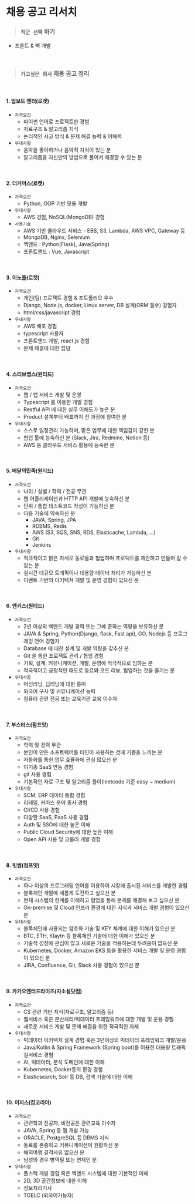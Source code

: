 # 채용 공고 리서치

> ### `직군 선택` 하기

- 프론트 & 백 개발

<br />

> ### `가고싶은 회사` 채용 공고 정리

<br />

#### 1. **업보트 엔터(로켓)**

- `자격요건`
  - 파이썬 언어로 프로젝트한 경험
  - 자료구조 & 알고리즘 지식
  - 논리적인 사고 방식 & 문제 해결 능력 & 이해력
- `우대사항`
  - 음악을 좋아하거나 음악적 지식이 있는 분
  - 알고리즘을 자신만의 방법으로 풀어서 해결할 수 있는 분

<br />

#### 2. **더커머스(로켓)**

- `자격요건`
  - Python, OOP 기반 모듈 개발
- `우대사항`
  - AWS 경험, NoSQL(MongoDB) 경험
- `사용기술`
  - AWS 기반 클라우드 서비스 - EBS, S3, Lambda, AWS VPC, Gateway 등
  - MongoDB, Nginx, Selenium
  - 백엔드 : Python(Flask), Java(Spring)
  - 프론트엔드 : Vue, Javascript

<br />

#### 3. **이노플(로켓)**

- `자격요건`
  - 개인(팀) 프로젝트 경험 & 포트폴리오 우수
  - Django, Node.js, docker, Linux server, DB 설계(ORM 필수) 경험자
  - html/css/javascript 경험
- `우대사항`
  - AWS 배포 경험
  - typescript 사용자
  - 프론트엔드 개발, react.js 경험
  - 문제 해결에 대한 집념

<br />

#### 4. **스티브랩스(원티드)**

- `자격요건`
  - 웹 / 앱 서비스 개발 및 운영
  - Typescript 를 이용한 개발 경험
  - Restful API 에 대한 실무 이해도가 높은 분
  - Product 설계부터 배포까지 전 과정에 참여한 분
- `우대사항`
  - 스스로 일정관리 가능하며, 맡은 업무에 대한 책임감이 강한 분
  - 협업 툴에 능숙하신 분 (Slack, Jira, Redmine, Notion 등)
  - AWS 등 클라우드 서비스 활용에 능숙한 분

<br />

#### 5. **배달의민족(원티드)**

- `자격요건`
  - 나이 / 성별 / 학력 / 전공 무관
  - 웹 어플리케이션과 HTTP API 개발에 능숙하신 분
  - 단위 / 통합 테스트코드 작성이 가능하신 분
  - 다음 기술에 익숙하신 분
    - JAVA, Spring, JPA
    - RDBMS, Redis
    - AWS (S3, SQS, SNS, RDS, Elasticache, Lambda, ...)
    - Git
    - Jenkins
- `우대사항`
  - 적극적이고 밝은 자세로 동료들과 협업하며 프로덕트를 제안하고 만들어 갈 수 있는 분
  - 실시간 대규모 트래픽이나 대용량 데이터 처리가 가능하신 분
  - 이벤트 기반의 아키텍쳐 개발 및 운영 경험이 있으신 분

<br />

#### 6. **엔키스(원티드)**

- `자격요건`
  - 2년 이상의 백엔드 개발 경력 또는 그에 준하는 역량을 보유하신 분
  - JAVA & Spring, Python(Django, flask, Fast api), GO, Nodejs 등 프로그래밍 언어 경험자
  - Database 에 대한 설계 및 개발 역량을 갖추신 분
  - Git 을 통한 프로젝트 관리 / 협업 경험
  - 기획, 설계, 커뮤니케이션, 개발, 운영에 적극적으로 임하는 분
  - 적극적이고 긍정적인 태도로 동료와 코드 리뷰, 헙업하는 것을 즐기는 분
- `우대사항`
  - 머신러닝, 딥러닝에 대한 흥미
  - 외국어 구사 및 커뮤니케이션 능력
  - 컴퓨터 관련 전공 또는 교육기관 교육 이수자

<br />

#### 7. **부스터스(점프잇)**

- `자격요건`
  - 학력 및 경력 무관
  - 본인이 만든 소프트웨어를 타인이 사용하는 것에 기쁨을 느끼는 분
  - 자동화를 통한 업무 효율화에 관심 많으신 분
  - 이기종 SaaS 연동 경험
  - git 사용 경험
  - 기본적인 자료 구조 및 알고리즘 풀이(leetcode 기준 easy ~ medium)
- `우대사항`
  - SCM, ERP 데이터 통합 경험
  - 리테일, 커머스 분야 종사 경험
  - CI/CD 사용 경험
  - 다양한 SaaS, PaaS 사용 경험
  - Auth 및 SSO에 대한 높은 이해
  - Public Cloud Security에 대한 높은 이해
  - Open API 사용 및 크롤러 개발 경험

<br />

#### 8. **빗썸(점프잇)**

- `자격요건`
  - 하나 이상의 프로그래밍 언어를 이용하여 시장에 출시된 서비스를 개발한 경험
  - 블록체인 개발에 새롭게 도전하고 싶으신 분
  - 현재 시스템의 한계를 이해하고 협업을 통해 문제를 해결해 보고 싶으신 분
  - On-premise 및 Cloud 인프라 환경에 대한 지식과 서비스 개발 경험이 있으신 분
- `우대사항`
  - 블록체인에 사용되는 암호화 기술 및 KEY 체계에 대한 이해가 있으신 분
  - BTC, ETH, Klaytn 등 블록체인 기술에 대한 이해가 있으신 분
  - 기술적 성장에 관심이 많고 새로운 기술을 적용하는데 두려움이 없으신 분
  - Kubernetes, Docker, Amazon EKS 등을 활용한 서비스 개발 및 운영 경험이 있으신 분
  - JIRA, Confluence, Git, Slack 사용 경험이 있으신 분

<br />

#### 9. **카카오엔터프라이즈(자소설닷컴)**

- `자격요건`
  - CS 관련 기반 지식(자료구조, 알고리즘 등)
  - 웹서비스 혹은 분산처리/빅데이터 프레임워크에 대한 개발 및 운용 경험
  - 새로운 서비스 개발 및 문제 해결을 위한 적극적인 자세
- `우대사항`
  - 빅데이터 아키텍처 설계 경험 혹은 3년이상의 빅데이터 프레임워크 개발/운용
  - Java/Kotlin & Spring Framework (Spring boot)를 이용한 대용량 트래픽 실서비스 경험
  - AI, 빅데이터, 분석 도메인에 대한 이해
  - Kubernetes, Docker등의 환경 경험
  - Elasticsearch, Solr 등 DB, 검색 기술에 대한 이해

<br />

#### 10. **이지스(잡코리아)**

- `자격요건`
  - 관련학과 전공자, 비전공은 관련교육 이수자
  - JAVA, Spring 등 웹 개발 가능
  - ORACLE, PostgreSQL 등 DBMS 지식
  - 동료를 존중하고 커뮤니케이션이 원활하신 분
  - 해외여행 결격사유 없으신 분
  - 남성의 경우 병역필 또는 면제인 분
- `우대사항`
  - 풀스택 개발 경험 혹은 백엔드 시스템에 대한 기본적인 이해
  - 2D, 3D 공간정보에 대한 이해
  - 정보처리기사
  - TOELC (외국어가능자)
